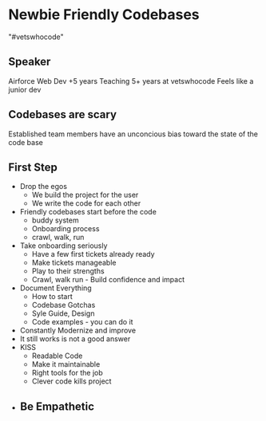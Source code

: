 # Newbie Friendly Codebases

 "#vetswhocode"

## Speaker

Airforce
Web Dev +5 years
Teaching 5+ years at vetswhocode
Feels like a junior dev

## Codebases are scary

Established team members have an unconcious bias toward the state of the code base

## First Step

- Drop the egos
  - We build the project for the user
  - We write the code for each other
- Friendly codebases start before the code
  - buddy system
  - Onboarding process
  - crawl, walk, run
- Take onboarding seriously
  - Have a few first tickets already ready
  - Make tickets manageable
  - Play to their strengths
  - Crawl, walk run - Build confidence and impact
- Document Everything
  - How to start
  - Codebase Gotchas
  - Syle Guide, Design
  - Code examples - you can do it
- Constantly Modernize and improve
- It still works is not a good answer
- KISS
  - Readable Code
  - Make it maintainable
  - Right tools for the job
  - Clever code kills project
- Be Empathetic
  - 